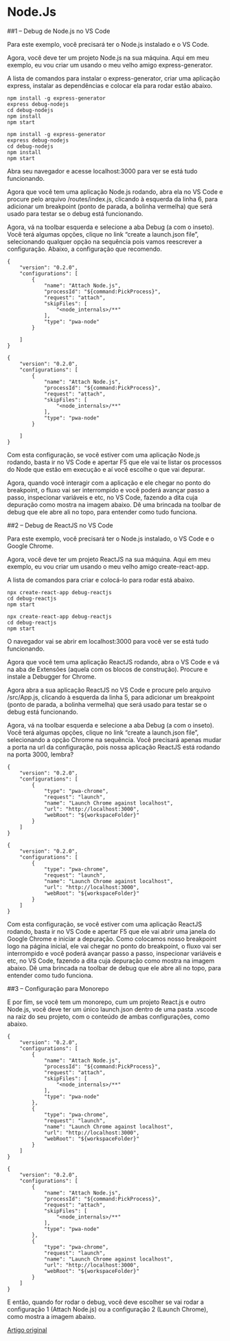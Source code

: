 # Node.Js

##1 – Debug de Node.js no VS Code

Para este exemplo, você precisará ter o Node.js instalado e o VS Code.

Agora, você deve ter um projeto Node.js na sua máquina. Aqui em meu exemplo, eu vou criar um usando o meu velho amigo express-generator.

A lista de comandos para instalar o express-generator, criar uma aplicação express, instalar as dependências e colocar ela para rodar estão abaixo.

```
npm install -g express-generator
express debug-nodejs
cd debug-nodejs
npm install
npm start
```

```
npm install -g express-generator
express debug-nodejs
cd debug-nodejs
npm install
npm start
```

Abra seu navegador e acesse localhost:3000 para ver se está tudo funcionando.

Agora que você tem uma aplicação Node.js rodando, abra ela no VS Code e procure pelo arquivo /routes/index.js, clicando à esquerda da linha 6, para adicionar um breakpoint (ponto de parada, a bolinha vermelha) que será usado para testar se o debug está funcionando.

Agora, vá na toolbar esquerda e selecione a aba Debug (a com o inseto). Você terá algumas opções, clique no link “create a launch.json file”, selecionando qualquer opção na sequência pois vamos reescrever a configuração. Abaixo, a configuração que recomendo.

```
{
    "version": "0.2.0",
    "configurations": [
        {
            "name": "Attach Node.js",
            "processId": "${command:PickProcess}",
            "request": "attach",
            "skipFiles": [
                "<node_internals>/**"
            ],
            "type": "pwa-node"
        }
        
    ]
}
```

```
{
    "version": "0.2.0",
    "configurations": [
        {
            "name": "Attach Node.js",
            "processId": "${command:PickProcess}",
            "request": "attach",
            "skipFiles": [
                "<node_internals>/**"
            ],
            "type": "pwa-node"
        }
        
    ]
}
```

Com esta configuração, se você estiver com uma aplicação Node.js rodando, basta ir no VS Code e apertar F5 que ele vai te listar os processos do Node que estão em execução e aí você escolhe o que vai depurar.

Agora, quando você interagir com a aplicação e ele chegar no ponto do breakpoint, o fluxo vai ser interrompido e você poderá avançar passo a passo, inspecionar variáveis e etc, no VS Code, fazendo a dita cuja depuração como mostra na imagem abaixo. Dê uma brincada na toolbar de debug que ele abre ali no topo, para entender como tudo funciona.

##2 – Debug de ReactJS no VS Code

Para este exemplo, você precisará ter o Node.js instalado, o VS Code e o Google Chrome.

Agora, você deve ter um projeto ReactJS na sua máquina. Aqui em meu exemplo, eu vou criar um usando o meu velho amigo create-react-app.

A lista de comandos para criar e colocá-lo para rodar está abaixo.

```
npx create-react-app debug-reactjs
cd debug-reactjs
npm start
```

```
npx create-react-app debug-reactjs
cd debug-reactjs
npm start
```

O navegador vai se abrir em localhost:3000 para você ver se está tudo funcionando.

Agora que você tem uma aplicação ReactJS rodando, abra o VS Code e vá na aba de Extensões (aquela com os blocos de construção). Procure e instale a Debugger for Chrome.

Agora abra a sua aplicação ReactJS no VS Code e procure pelo arquivo /src/App.js, clicando à esquerda da linha 5, para adicionar um breakpoint (ponto de parada, a bolinha vermelha) que será usado para testar se o debug está funcionando.

Agora, vá na toolbar esquerda e selecione a aba Debug (a com o inseto). Você terá algumas opções, clique no link “create a launch.json file”, selecionando a opção Chrome na sequência. Você precisará apenas mudar a porta na url da configuração, pois nossa aplicação ReactJS está rodando na porta 3000, lembra?

```
{
    "version": "0.2.0",
    "configurations": [
        {
            "type": "pwa-chrome",
            "request": "launch",
            "name": "Launch Chrome against localhost",
            "url": "http://localhost:3000",
            "webRoot": "${workspaceFolder}"
        }
    ]
}
```

```
{
    "version": "0.2.0",
    "configurations": [
        {
            "type": "pwa-chrome",
            "request": "launch",
            "name": "Launch Chrome against localhost",
            "url": "http://localhost:3000",
            "webRoot": "${workspaceFolder}"
        }
    ]
}
```

Com esta configuração, se você estiver com uma aplicação ReactJS rodando, basta ir no VS Code e apertar F5 que ele vai abrir uma janela do Google Chrome e iniciar a depuração. Como colocamos nosso breakpoint logo na página inicial, ele vai chegar no ponto do breakpoint, o fluxo vai ser interrompido e você poderá avançar passo a passo, inspecionar variáveis e etc, no VS Code, fazendo a dita cuja depuração como mostra na imagem abaixo. Dê uma brincada na toolbar de debug que ele abre ali no topo, para entender como tudo funciona.

##3 – Configuração para Monorepo

E por fim, se você tem um monorepo, cum um projeto React.js e outro Node.js, você deve ter um único launch.json dentro de uma pasta .vscode na raiz do seu projeto, com o conteúdo de ambas configurações, como abaixo.

```
{
    "version": "0.2.0",
    "configurations": [
        {
            "name": "Attach Node.js",
            "processId": "${command:PickProcess}",
            "request": "attach",
            "skipFiles": [
                "<node_internals>/**"
            ],
            "type": "pwa-node"
        },
        {
            "type": "pwa-chrome",
            "request": "launch",
            "name": "Launch Chrome against localhost",
            "url": "http://localhost:3000",
            "webRoot": "${workspaceFolder}"
        }
    ]
}
```

```
{
    "version": "0.2.0",
    "configurations": [
        {
            "name": "Attach Node.js",
            "processId": "${command:PickProcess}",
            "request": "attach",
            "skipFiles": [
                "<node_internals>/**"
            ],
            "type": "pwa-node"
        },
        {
            "type": "pwa-chrome",
            "request": "launch",
            "name": "Launch Chrome against localhost",
            "url": "http://localhost:3000",
            "webRoot": "${workspaceFolder}"
        }
    ]
}
```

E então, quando for rodar o debug, você deve escolher se vai rodar a configuração 1 (Attach Node.js) ou a configuração 2 (Launch Chrome), como mostra a imagem abaixo.

[Artigo original](https://www.luiztools.com.br/post/como-fazer-debug-de-aplicacoes-node-js-e-reactjs-no-vs-code/)